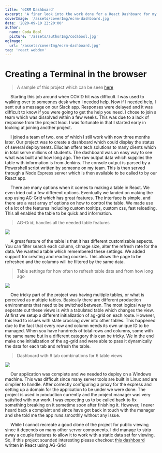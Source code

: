 ```yaml
---
title: 'eCRM Dashboard'
excerpt: 'A finer look into the work done for a React Dashboard for my job'
coverImage: '/assets/coverImg/ecrm-dashboard.jpg'
date: '2020-09-10 22:20:00'
author:
  name: Coda Bool
  picture: '/assets/authorImg/codabool.jpg'
ogImage:
  url: '/assets/coverImg/ecrm-dashboard.jpg'
tag: 'react webdev'
---
```


# Creating a Terminal in the browser
> A sample of this project which can be seen [here](https://codabool.com/projects/5)

&emsp;
Starting this job around when COVID hit was difficult.
I was used to walking over to someones desk when I needed help.
Now if I needed help, I sent out a message on our Slack app.
Responses were delayed and it was difficult to know if you were going to get the help you need.
I chose to join a team which was dissolved within a few weeks.
This was due to a lack of response from the project lead.
I was fortunate in that I started early in looking at joining another project.

&emsp;
I joined a team of two, one of which I still work with now three months later.
Our project was to create a dashboard which could display the status of several deployments.
Ellucian offers tech solutions to many clients which in total serve millions of students.
The dashboard was an easy way to see what was built and how long ago.
The raw output data which supplies the table with information is from Jenkins.
The console output is parsed by a Powershell script written by someone on my team.
This is then served through a Node Express server which is then available to be called to by our React app.

&emsp;
There are many options when it comes to making a table in React.
We even tried out a few different options.
Eventually we landed on making the app using AG-Grid which has great features.
The interface is simple, and there are a vast array of options on how to control the table.
We made use of a lot of the features including custom tooltips, custom css, fast reloading.
This all enabled the table to be quick and information.

> AG-Grid, handles all the needed table features
<img src="/assets/byPost/dashboard/table.PNG" />

&emsp;
A great feature of the table is that it has different customizable aspects.
You can filter search each column, chnage size, alter the refresh rate for the data.
We wanted a table which remembered these settings. We added support for creating and reading cookies.
This allows the page to be refreshed and the columns will be filtered by the same data. 

> Table settings for how often to refresh table data and from how long ago
<img src="/assets/byPost/dashboard/settings.PNG" />

&emsp;
One tricky part of the project was having multiple tables, or what is perceived as multiple tables.
Basically there are different production environments that need to be switched between.
The most logical way to seperate out these views is with a tabulated table which changes the view.
At first we setup a different initialization of ag-grid on each route.
However, this lead to issues with state crossing over into other tables.
This happened due to the fact that every row and column needs its own unique ID to be managed.
When you have hundreds of total rows and columns, some with the same name but in a different category this can be tricky.
We in the end make one initialization of the ag-grid and were able to pass it dynamically the data for each tab and refresh the table.

> Dashboard with 6 tab combinations for 6 table views
<img src="/assets/byPost/dashboard/tab.PNG" />

&emsp;
Our application was complete and we needed to deploy on a Windows machine.
This was difficult since many server tools are built in Linux and are simplier to handle.
After correctly configuring a proxy for the express and setting up a domain for the application to be under we were done.
The project is used in production currently and the project manager was very satisfied with our work.
I was expecting us to be called back to fix something breaking on it sometime soon after finishing it.
However, I never heard back a complaint and since have got back in touch with the manager and she told me the app runs smoothly without any issue.

&emsp;
While I cannot recreate a good clone of the project for public viewing since it depends on many other server components.
I did manage to strip away a couple features to allow it to work with a static data set for viewing.
So, if this project sounded interesting please checkout [this dashboard](https://codabool.com/projects/p_5) written in React using AG-Grid